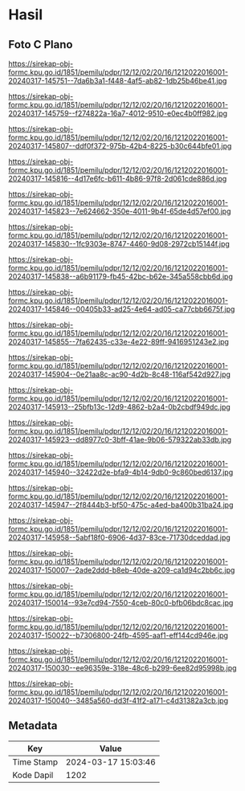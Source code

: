 # Hasil

## Foto C Plano

https://sirekap-obj-formc.kpu.go.id/1851/pemilu/pdpr/12/12/02/20/16/1212022016001-20240317-145751--7da6b3a1-f448-4af5-ab82-1db25b46be41.jpg

https://sirekap-obj-formc.kpu.go.id/1851/pemilu/pdpr/12/12/02/20/16/1212022016001-20240317-145759--f274822a-16a7-4012-9510-e0ec4b0ff982.jpg

https://sirekap-obj-formc.kpu.go.id/1851/pemilu/pdpr/12/12/02/20/16/1212022016001-20240317-145807--ddf0f372-975b-42b4-8225-b30c644bfe01.jpg

https://sirekap-obj-formc.kpu.go.id/1851/pemilu/pdpr/12/12/02/20/16/1212022016001-20240317-145816--4d17e6fc-b611-4b86-97f8-2d061cde886d.jpg

https://sirekap-obj-formc.kpu.go.id/1851/pemilu/pdpr/12/12/02/20/16/1212022016001-20240317-145823--7e624662-350e-4011-9b4f-65de4d57ef00.jpg

https://sirekap-obj-formc.kpu.go.id/1851/pemilu/pdpr/12/12/02/20/16/1212022016001-20240317-145830--1fc9303e-8747-4460-9d08-2972cb15144f.jpg

https://sirekap-obj-formc.kpu.go.id/1851/pemilu/pdpr/12/12/02/20/16/1212022016001-20240317-145838--a6b91179-fb45-42bc-b62e-345a558cbb6d.jpg

https://sirekap-obj-formc.kpu.go.id/1851/pemilu/pdpr/12/12/02/20/16/1212022016001-20240317-145846--00405b33-ad25-4e64-ad05-ca77cbb6675f.jpg

https://sirekap-obj-formc.kpu.go.id/1851/pemilu/pdpr/12/12/02/20/16/1212022016001-20240317-145855--7fa62435-c33e-4e22-89ff-9416951243e2.jpg

https://sirekap-obj-formc.kpu.go.id/1851/pemilu/pdpr/12/12/02/20/16/1212022016001-20240317-145904--0e21aa8c-ac90-4d2b-8c48-116af542d927.jpg

https://sirekap-obj-formc.kpu.go.id/1851/pemilu/pdpr/12/12/02/20/16/1212022016001-20240317-145913--25bfb13c-12d9-4862-b2a4-0b2cbdf949dc.jpg

https://sirekap-obj-formc.kpu.go.id/1851/pemilu/pdpr/12/12/02/20/16/1212022016001-20240317-145923--dd8977c0-3bff-41ae-9b06-579322ab33db.jpg

https://sirekap-obj-formc.kpu.go.id/1851/pemilu/pdpr/12/12/02/20/16/1212022016001-20240317-145940--32422d2e-bfa9-4b14-9db0-9c860bed6137.jpg

https://sirekap-obj-formc.kpu.go.id/1851/pemilu/pdpr/12/12/02/20/16/1212022016001-20240317-145947--2f8444b3-bf50-475c-a4ed-ba400b31ba24.jpg

https://sirekap-obj-formc.kpu.go.id/1851/pemilu/pdpr/12/12/02/20/16/1212022016001-20240317-145958--5abf18f0-6906-4d37-83ce-71730dceddad.jpg

https://sirekap-obj-formc.kpu.go.id/1851/pemilu/pdpr/12/12/02/20/16/1212022016001-20240317-150007--2ade2ddd-b8eb-40de-a209-ca1d94c2bb6c.jpg

https://sirekap-obj-formc.kpu.go.id/1851/pemilu/pdpr/12/12/02/20/16/1212022016001-20240317-150014--93e7cd94-7550-4ceb-80c0-bfb06bdc8cac.jpg

https://sirekap-obj-formc.kpu.go.id/1851/pemilu/pdpr/12/12/02/20/16/1212022016001-20240317-150022--b7306800-24fb-4595-aaf1-eff144cd946e.jpg

https://sirekap-obj-formc.kpu.go.id/1851/pemilu/pdpr/12/12/02/20/16/1212022016001-20240317-150030--ee96359e-318e-48c6-b299-6ee82d95998b.jpg

https://sirekap-obj-formc.kpu.go.id/1851/pemilu/pdpr/12/12/02/20/16/1212022016001-20240317-150040--3485a560-dd3f-41f2-a171-c4d31382a3cb.jpg


## Metadata

| Key        | Value               |
| ---------- | ------------------- |
| Time Stamp | 2024-03-17 15:03:46 |
| Kode Dapil | 1202                |



